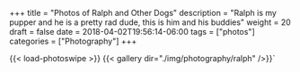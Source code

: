 +++
title = "Photos of Ralph and Other Dogs"
description = "Ralph is my pupper and he is a pretty rad dude, this is him and his buddies"
weight = 20
draft = false
date = 2018-04-02T19:56:14-06:00
tags = ["photos"]
categories = ["Photography"]
+++

{{< load-photoswipe >}}
{{< gallery dir="./img/photography/ralph" />}}`

